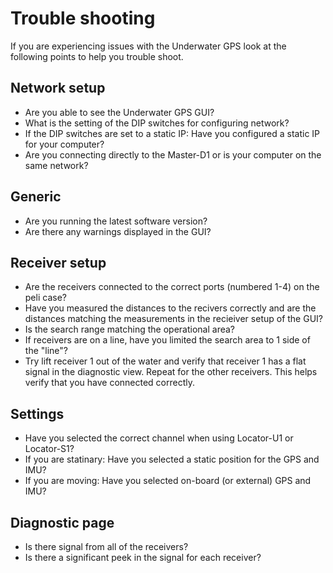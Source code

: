 # Trouble shooting

If you are experiencing issues with the Underwater GPS look at the following points to help you trouble shoot.

## Network setup

* Are you able to see the Underwater GPS GUI?
* What is the setting of the DIP switches for configuring network?
* If the DIP switches are set to a static IP: Have you configured a static IP for your computer?
* Are you connecting directly to the Master-D1 or is your computer on the same network?

## Generic

* Are you running the latest software version?
* Are there any warnings displayed in the GUI?

## Receiver setup

* Are the receivers connected to the correct ports (numbered 1-4) on the peli case?
* Have you measured the distances to the recivers correctly and are the distances matching the measurements in the recieiver setup of the GUI?
* Is the search range matching the operational area?
* If receivers are on a line, have you limited the search area to 1 side of the "line"?
* Try lift receiver 1 out of the water and verify that receiver 1 has a flat signal in the diagnostic view. Repeat for the other receivers. This helps verify that you have connected correctly.

## Settings

* Have you selected the correct channel when using Locator-U1 or Locator-S1?
* If you are statinary: Have you selected a static position for the GPS and IMU?
* If you are moving: Have you selected on-board (or external) GPS and IMU?

## Diagnostic page

* Is there signal from all of the receivers?
* Is there a significant peek in the signal for each receiver?
